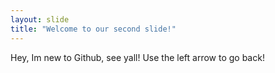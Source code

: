 ```yaml
---
layout: slide
title: "Welcome to our second slide!"
---
```

Hey, Im new to Github, see yall!
Use the left arrow to go back!
